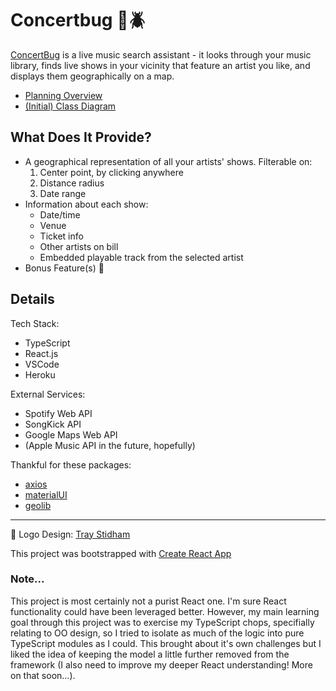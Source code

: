 # Concertbug :microphone::beetle:

[ConcertBug](https://concertbug.herokuapp.com) is a live music search assistant - it looks through your music library, finds live shows in your vicinity that feature an artist you like, and displays them geographically on a map.

- [Planning Overview](https://docs.google.com/document/d/1LQvc6JSZblEMstAgsUkg_fFnjt5LMhc5YHWmB8zfad0/edit?usp=sharing)
- [(Initial) Class Diagram](https://github.com/tzarick/concertbug/blob/master/design/concertbug-v2-class-diagram1.jpg)

## What Does It Provide?

- A geographical representation of all your artists' shows. Filterable on:
  1. Center point, by clicking anywhere
  2. Distance radius
  3. Date range
- Information about each show:
  - Date/time
  - Venue
  - Ticket info
  - Other artists on bill
  - Embedded playable track from the selected artist
- Bonus Feature(s) :cowboy_hat_face:

## Details

Tech Stack:

- TypeScript
- React.js
- VSCode
- Heroku

External Services:

- Spotify Web API
- SongKick API
- Google Maps Web API
- (Apple Music API in the future, hopefully)

Thankful for these packages:

- [axios](https://github.com/axios/axios)
- [materialUI](https://material-ui.com/)
- [geolib](https://github.com/manuelbieh/geolib)

---

:art: Logo Design: [Tray Stidham](https://www.behance.net/TrayStidham/appreciated)

This project was bootstrapped with [Create React App](https://github.com/facebook/create-react-app)

### Note...

This project is most certainly not a purist React one. I'm sure React functionality could have been leveraged better. However, my main learning goal through this project was to exercise my TypeScript chops, specifially relating to OO design, so I tried to isolate as much of the logic into pure TypeScript modules as I could. This brought about it's own challenges but I liked the idea of keeping the model a little further removed from the framework (I also need to improve my deeper React understanding! More on that soon...).
